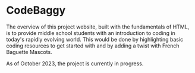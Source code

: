 # CodeBaggy
The overview of this project website, built with the fundamentals of HTML, is to provide middle school students with an introduction to coding in today's rapidly evolving world.
This would be done by highlighting basic coding resources to get started with and by adding a twist with French Baguette Mascots.

As of October 2023, the project is currently in progress.
